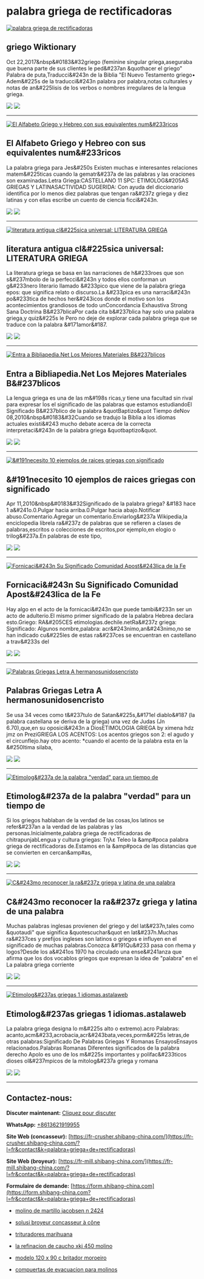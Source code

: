 # palabra griega de rectificadoras

<a href="https://swt.shibang-china.com/?l=fr&img&k=palabra+griega+de+rectificadoras" target="_blank">![palabra griega de rectificadoras](http://static.shibang-china.com/all-800x300/475.jpg)</a>

## griego Wiktionary
Oct 22,2017&nbsp&#0183&#32griego (feminine singular griega,aseguraba que buena parte de sus clientes le ped&#237an &quothacer el griego" Palabra de puta,Traducci&#243n de la Biblia "El Nuevo Testamento griego• Adem&#225s de la traducci&#243n palabra por palabra,notas culturales y notas de an&#225lisis de los verbos o nombres irregulares de la lengua griega.


<a href="https://whatsapp.shibangsoft.com/WhatsApp.php" target="_blank" title="WhatsApp">![](http://static.shibang-china.com/icon/whatsapp.png)</a> <a href="https://swt.shibang-china.com/?l=fr&icon&k=palabra+griega+de+rectificadoras" target="_blank">![](http://static.shibang-china.com/icon/chat-fr.png)</a>

---

<a href="https://swt.shibang-china.com/?l=fr&img&k=palabra+griega+de+rectificadoras" target="_blank">![El Alfabeto Griego y Hebreo con sus equivalentes num&#233ricos](http://static.shibang-china.com/all-800x300/495.jpg)</a>

## El Alfabeto Griego y Hebreo con sus equivalentes num&#233ricos
La palabra griega para Jes&#250s Existen muchas e interesantes relaciones matem&#225ticas cuando la gematr&#237a de las palabras y las oraciones son examinadas.Letra Griega:CASTELLANO 11 SPC: ETIMOLOG&#205AS GRIEGAS Y LATINASACTIVIDAD SUGERIDA: Con ayuda del diccionario identifica por lo menos diez palabras que tengan ra&#237z griega y diez latinas y con ellas escribe un cuento de ciencia ficci&#243n.


<a href="https://whatsapp.shibangsoft.com/WhatsApp.php" target="_blank" title="WhatsApp">![](http://static.shibang-china.com/icon/whatsapp.png)</a> <a href="https://swt.shibang-china.com/?l=fr&icon&k=palabra+griega+de+rectificadoras" target="_blank">![](http://static.shibang-china.com/icon/chat-fr.png)</a>

---

<a href="https://swt.shibang-china.com/?l=fr&img&k=palabra+griega+de+rectificadoras" target="_blank">![literatura antigua cl&#225sica universal: LITERATURA GRIEGA](http://static.shibang-china.com/all-800x300/1281.jpg)</a>

## literatura antigua cl&#225sica universal: LITERATURA GRIEGA
La literatura griega se basa en las narraciones de h&#233roes que son s&#237mbolo de la perfecci&#243n y todos ellos conforman un g&#233nero literario llamado &#233pico que viene de la palabra griega epos: que significa relato o discurso.La &#233pica es una narraci&#243n po&#233tica de hechos her&#243icos donde el motivo son los acontecimientos grandiosos de todo unConcordancia Exhaustiva Strong Sana Doctrina B&#237blicaPor cada cita b&#237blica hay solo una palabra griega,y quiz&#225s le Pero no deje de explorar cada palabra griega que se traduce con la palabra &#171amor&#187.


<a href="https://whatsapp.shibangsoft.com/WhatsApp.php" target="_blank" title="WhatsApp">![](http://static.shibang-china.com/icon/whatsapp.png)</a> <a href="https://swt.shibang-china.com/?l=fr&icon&k=palabra+griega+de+rectificadoras" target="_blank">![](http://static.shibang-china.com/icon/chat-fr.png)</a>

---

<a href="https://swt.shibang-china.com/?l=fr&img&k=palabra+griega+de+rectificadoras" target="_blank">![Entra a Bibliapedia.Net Los Mejores Materiales B&#237blicos](http://static.shibang-china.com/all-800x300/1020.jpg)</a>

## Entra a Bibliapedia.Net Los Mejores Materiales B&#237blicos
La lengua griega es una de las m&#198s ricas,y tiene una facultad sin rival para expresar los el significado de las palabras que estamos estudiandoEl Significado B&#237blico de la palabra &quotBaptizo&quot Tiempo deNov 08,2010&nbsp&#0183&#32Cuando se tradujo la Biblia a los idiomas actuales existi&#243 mucho debate acerca de la correcta interpretaci&#243n de la palabra griega &quotbaptizo&quot.


<a href="https://whatsapp.shibangsoft.com/WhatsApp.php" target="_blank" title="WhatsApp">![](http://static.shibang-china.com/icon/whatsapp.png)</a> <a href="https://swt.shibang-china.com/?l=fr&icon&k=palabra+griega+de+rectificadoras" target="_blank">![](http://static.shibang-china.com/icon/chat-fr.png)</a>

---

<a href="https://swt.shibang-china.com/?l=fr&img&k=palabra+griega+de+rectificadoras" target="_blank">![&#191necesito 10 ejemplos de raices griegas con significado](http://static.shibang-china.com/all-800x300/319.jpg)</a>

## &#191necesito 10 ejemplos de raices griegas con significado
Apr 11,2010&nbsp&#0183&#32Significado de la palabra griega? &#183 hace 1 a&#241o.0.Pulgar hacia arriba.0.Pulgar hacia abajo.Notificar abuso.Comentario.Agregar un comentario.Enviarlog&#237a Wikipedia,la enciclopedia librela ra&#237z de palabras que se refieren a clases de palabras,escritos o colecciones de escritos,por ejemplo,en elogio o trilog&#237a.En palabras de este tipo,


<a href="https://whatsapp.shibangsoft.com/WhatsApp.php" target="_blank" title="WhatsApp">![](http://static.shibang-china.com/icon/whatsapp.png)</a> <a href="https://swt.shibang-china.com/?l=fr&icon&k=palabra+griega+de+rectificadoras" target="_blank">![](http://static.shibang-china.com/icon/chat-fr.png)</a>

---

<a href="https://swt.shibang-china.com/?l=fr&img&k=palabra+griega+de+rectificadoras" target="_blank">![Fornicaci&#243n Su Significado Comunidad Apost&#243lica de la Fe](http://static.shibang-china.com/all-800x300/345.jpg)</a>

## Fornicaci&#243n Su Significado Comunidad Apost&#243lica de la Fe
Hay algo en el acto de la fornicaci&#243n que puede tambi&#233n ser un acto de adulterio.El mismo primer significado de la palabra Hebrea declara esto.Griego: RA&#205CES etimologias.dechile.netRa&#237z griega: Significado: Algunos nombre,palabra: acr&#243nimo,an&#243nimo,no se han indicado cu&#225les de estas ra&#237ces se encuentran en castellano a trav&#233s del


<a href="https://whatsapp.shibangsoft.com/WhatsApp.php" target="_blank" title="WhatsApp">![](http://static.shibang-china.com/icon/whatsapp.png)</a> <a href="https://swt.shibang-china.com/?l=fr&icon&k=palabra+griega+de+rectificadoras" target="_blank">![](http://static.shibang-china.com/icon/chat-fr.png)</a>

---

<a href="https://swt.shibang-china.com/?l=fr&img&k=palabra+griega+de+rectificadoras" target="_blank">![Palabras Griegas Letra A hermanosunidosencristo](http://static.shibang-china.com/all-800x300/570.jpg)</a>

## Palabras Griegas Letra A hermanosunidosencristo
Se usa 34 veces como t&#237tulo de Satan&#225s,&#171el diablo&#187 (la palabra castellana se deriva de la griega) una vez de Judas (Jn 6.70),que,en su oposici&#243n a DiosETIMOLOGIA GRIEGA by ximena hdz jmz on PreziGRIEGA LOS ACENTOS: Los acentos griegos son 2: el agudo y el circunflejo.hay otro acento: *cuando el acento de la palabra esta en la &#250ltima silaba,


<a href="https://whatsapp.shibangsoft.com/WhatsApp.php" target="_blank" title="WhatsApp">![](http://static.shibang-china.com/icon/whatsapp.png)</a> <a href="https://swt.shibang-china.com/?l=fr&icon&k=palabra+griega+de+rectificadoras" target="_blank">![](http://static.shibang-china.com/icon/chat-fr.png)</a>

---

<a href="https://swt.shibang-china.com/?l=fr&img&k=palabra+griega+de+rectificadoras" target="_blank">![Etimolog&#237a de la palabra "verdad" para un tiempo de](http://static.shibang-china.com/all-800x300/643.jpg)</a>

## Etimolog&#237a de la palabra "verdad" para un tiempo de
Si los griegos hablaban de la verdad de las cosas,los latinos se refer&#237an a la verdad de las palabras y las personas.Inicialmente,palabra griega de rectificadoras de chitrapunjabLengua y cultura griegas: Τηλε Teleo la &amp#poca palabra griega de rectificadoras de.Estamos en la &amp#poca de las distancias que se convierten en cercan&amp#as,


<a href="https://whatsapp.shibangsoft.com/WhatsApp.php" target="_blank" title="WhatsApp">![](http://static.shibang-china.com/icon/whatsapp.png)</a> <a href="https://swt.shibang-china.com/?l=fr&icon&k=palabra+griega+de+rectificadoras" target="_blank">![](http://static.shibang-china.com/icon/chat-fr.png)</a>

---

<a href="https://swt.shibang-china.com/?l=fr&img&k=palabra+griega+de+rectificadoras" target="_blank">![C&#243mo reconocer la ra&#237z griega y latina de una palabra](http://static.shibang-china.com/all-800x300/748.jpg)</a>

## C&#243mo reconocer la ra&#237z griega y latina de una palabra
Muchas palabras inglesas provienen del griego y del lat&#237n,tales como &quotaudi" que significa &quotescuchar&quot en lat&#237n.Muchas ra&#237ces y prefijos ingleses son latinos o griegos e influyen en el significado de muchas palabras.Conozca &#191Qu&#233 pasa con rhema y logos?Desde los a&#241os 1970 ha circulado una ense&#241anza que afirma que los dos vocablos griegos que expresan la idea de "palabra" en el La palabra griega corriente


<a href="https://whatsapp.shibangsoft.com/WhatsApp.php" target="_blank" title="WhatsApp">![](http://static.shibang-china.com/icon/whatsapp.png)</a> <a href="https://swt.shibang-china.com/?l=fr&icon&k=palabra+griega+de+rectificadoras" target="_blank">![](http://static.shibang-china.com/icon/chat-fr.png)</a>

---

<a href="https://swt.shibang-china.com/?l=fr&img&k=palabra+griega+de+rectificadoras" target="_blank">![Etimolog&#237as griegas 1 idiomas.astalaweb](http://static.shibang-china.com/all-800x300/910.jpg)</a>

## Etimolog&#237as griegas 1 idiomas.astalaweb
La palabra griega designa lo m&#225s alto o extremo).acro Palabras: acanto,acm&#233,acrobacia,acr&#243bata,veces,porm&#225s letras,de otras palabras:Significado De Palabras Griegas Y Romanas EnsayosEnsayos relacionados.Palabras Romanas Diferentes significados de la palabra derecho Apolo es uno de los m&#225s importantes y polifac&#233ticos dioses ol&#237mpicos de la mitolog&#237a griega y romana


<a href="https://whatsapp.shibangsoft.com/WhatsApp.php" target="_blank" title="WhatsApp">![](http://static.shibang-china.com/icon/whatsapp.png)</a> <a href="https://swt.shibang-china.com/?l=fr&icon&k=palabra+griega+de+rectificadoras" target="_blank">![](http://static.shibang-china.com/icon/chat-fr.png)</a>

---
## Contactez-nous:

**Discuter maintenant:** [Cliquez pour discuter](https://swt.shibang-china.com?l=fr&contact&k=palabra+griega+de+rectificadoras)

**WhatsApp:**  [+8613621919955](https://whatsapp.shibangsoft.com/WhatsApp.php)

**Site Web (concasseur):** [https://fr-crusher.shibang-china.com/](https://fr-crusher.shibang-china.com/?l=fr&contact&k=palabra+griega+de+rectificadoras)

**Site Web (broyeur):** [https://fr-mill.shibang-china.com/](https://fr-mill.shibang-china.com/?l=fr&contact&k=palabra+griega+de+rectificadoras)

**Formulaire de demande:** [https://form.shibang-china.com](https://form.shibang-china.com?l=fr&contact&k=palabra+griega+de+rectificadoras)

* [molino de martillo jacobsen n 2424](../63/molino%20de%20martillo%20jacobsen%20n%202424.md)

* [solusi broyeur concasseur à cône](../65/solusi%20broyeur%20concasseur%20%C3%A0%20c%C3%B4ne.md)

* [trituradores marihuana](../64/trituradores%20marihuana.md)

* [la refinacion de caucho xkj 450 molino](../63/la%20refinacion%20de%20caucho%20xkj%20450%20molino.md)

* [modelo 120 x 90 c britador moroeiro](../62/modelo%20120%20x%2090%20c%20britador%20moroeiro.md)

* [compuertas de evacuacion para molinos](../62/compuertas%20de%20evacuacion%20para%20molinos.md)